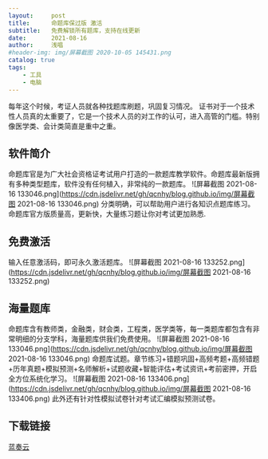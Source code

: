 ```yaml
---
layout:     post
title:      命题库保过版 激活
subtitle:   免费解锁所有题库，支持在线更新
date:       2021-08-16
author:     浅唱
#header-img: img/屏幕截图 2020-10-05 145431.png
catalog: true
tags:
    - 工具
    - 电脑
---
```



每年这个时候，考证人员就各种找题库刷题，巩固复习情况。 证书对于一个技术性人员真的太重要了，它是一个技术人员的对工作的认可，进入高管的门槛。特别像医学类、会计类简直是重中之重。 

## 软件简介

命题库官是为广大社会资格证考试用户打造的一款题库教学软件。命题库最新版拥有多种类型题库，软件没有任何植入，非常纯的一款题库。 
![屏幕截图 2021-08-16 133046.png](https://cdn.jsdelivr.net/gh/qcnhy/blog.github.io/img/屏幕截图 2021-08-16 133046.png)
分类明确，可以帮助用户进行各知识点题库练习。命题库官方版质量高，更新快，大量练习题让你对考试更加熟悉.


## 免费激活

输入任意激活码，即可永久激活题库。 
![屏幕截图 2021-08-16 133252.png](https://cdn.jsdelivr.net/gh/qcnhy/blog.github.io/img/屏幕截图 2021-08-16 133252.png)

## 海量题库 

命题库含有教师类，金融类，财会类，工程类，医学类等，每一类题库都包含有非常明细的分支学科，海量题库供我们免费使用。 
![屏幕截图 2021-08-16 133046.png](https://cdn.jsdelivr.net/gh/qcnhy/blog.github.io/img/屏幕截图 2021-08-16 133046.png)
命题库试题。章节练习+错题巩固+高频考题+高频错题+历年真题+模拟预测+名师解析+试题收藏+智能评估+考试资讯+考前密押，开启全方位系统化学习。
![屏幕截图 2021-08-16 133406.png](https://cdn.jsdelivr.net/gh/qcnhy/blog.github.io/img/屏幕截图 2021-08-16 133406.png)
此外还有针对性模拟试卷针对考试汇编模拟预测试卷。

## 下载链接
[蓝奏云](https://wwx.lanzoui.com/i2ivWspfd4f)

